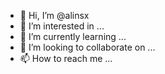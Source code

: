 - 👋 Hi, I’m @alinsx
- 👀 I’m interested in ...
- 🌱 I’m currently learning ...
- 💞️ I’m looking to collaborate on ...
- 📫 How to reach me ...

<!---
alinsx/alinsx is a ✨ special ✨ repository because its `README.md` (this file) appears on your GitHub profile.
You can click the Preview link to take a look at your changes.
--->
